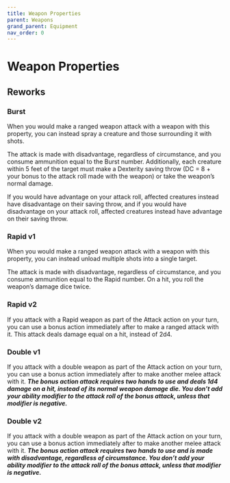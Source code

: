 ```yaml
---
title: Weapon Properties
parent: Weapons
grand_parent: Equipment
nav_order: 0
---
```


# Weapon Properties

## Reworks

### Burst
When you would make a ranged weapon attack with a weapon with this property, you can instead spray a creature and those surrounding it with shots.

The attack is made with disadvantage, regardless of circumstance, and you consume ammunition equal to the Burst number. Additionally, each creature within 5 feet of the target must make a Dexterity saving throw (DC = 8 + your bonus to the attack roll made with the weapon) or take the weapon’s normal damage.

If you would have advantage on your attack roll, affected creatures instead have disadvantage on their saving throw, and if you would have disadvantage on your attack roll, affected creatures instead have advantage on their saving throw.

### Rapid v1
When you would make a ranged weapon attack with a weapon with this property, you can instead unload multiple shots into a single target.

The attack is made with disadvantage, regardless of circumstance, and you consume ammunition equal to the Rapid number. On a hit, you roll the weapon’s damage dice twice.

### Rapid v2
If you attack with a Rapid weapon as part of the Attack action on your turn, you can use a bonus action immediately after to make a ranged attack with it. This attack deals damage equal on a hit, instead of 2d4.

### Double v1
If you attack with a double weapon as part of the Attack action on your turn, you can use a bonus action immediately after to make another melee attack with it. ***The bonus action attack requires two hands to use and deals 1d4 damage on a hit, instead of its normal weapon damage die. You don’t add your ability modifier to the attack roll of the bonus attack, unless that modifier is negative.***

### Double v2
If you attack with a double weapon as part of the Attack action on your turn, you can use a bonus action immediately after to make another melee attack with it. ***The bonus action attack requires two hands to use and is made with disadvantage, regardless of circumstance. You don’t add your ability modifier to the attack roll of the bonus attack, unless that modifier is negative.***